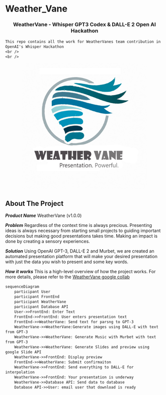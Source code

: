 # Weather_Vane

<h3 align="center">WeatherVane - Whisper GPT3 Codex & DALL-E 2 Open AI Hackathon</h3>

    This repo contains all the work for WeatherVanes team contribution in OpenAI's Whisper Hackathon
    <br />
    <br />

<p align="center">
<img src="https://github.com/Tex6298/Weather_Vane/blob/main/logo/weathervane4s.jpg" width="400" height="400" >
</p>

<!-- ABOUT THE PROJECT -->
## About The Project
<!-- [![Product Name Screen Shot][product-screenshot]](https://example.com) -->

***Product Name***
WeatherVane (v1.0.0)

***Problem***
Regardless of the context time is always precious.
Presenting ideas is always necessary from starting small projects to guiding important decisions but making good presentations takes time.
Making an impact is done by creating a sensory experiences.

***Solution***
Using OpenAI GPT-3, DALL-E 2 and Murbet, we are created an automated presentation platform that will make your desired presentation with just the data you wish to present and some key words.

***How it works***
This is a high-level overview of how the project works. For more details, please refer to the [WeatherVane google collab]([https://miro.com/app/board/uXjVPNAvrXg=/](https://colab.research.google.com/drive/1BoNuDiHlC3eI82OoRqewlP6D6bdQJIvH?usp=sharing))

```mermaid
sequenceDiagram
    participant User
    participant FrontEnd
    participant WeatherVane
    participant Database API
    User->>FrontEnd: Enter Text
    FrontEnd->>FrontEnd: User enters presentation text
    FrontEnd->>WeatherVane: Send text for parsng to GPT-3
    WeatherVane->>WeatherVane:Generate images using DALL-E with text from GPT-3
    WeatherVane->>WeatherVane: Generate Music with Murbet with text from GPT-3
    WeatherVane->>WeatherVane: Generate Slides and preview using google Slide API
    WeatherVane->>FrontEnd: Display preview
    FrontEnd->>WeatherVane: Submit confirmaiton
    WeatherVane->>FrontEnd: Send everything to DALL-E for interpolation
    WeatherVane->>FrontEnd: Your presentation is underway
    WeatherVane->>Database API: Send data to database
    Database API->>User: email user that download is ready
```


